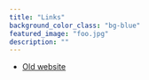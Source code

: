 ```yaml
---
title: "Links"
background_color_class: "bg-blue"
featured_image: "foo.jpg"
description: ""
---
```


- [Old website][old-website]

[old-website]: https://www.benjamintoll.com/archive/

